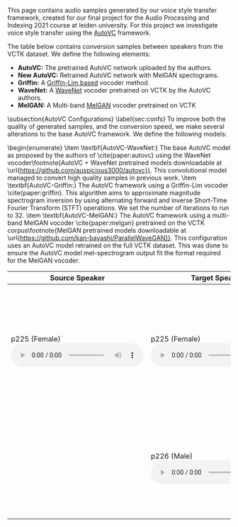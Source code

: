 This page contains audio samples generated by our voice style transfer framework, created for our final project for the Audio Processing and Indexing 2021 course at leiden university. For this project we investigate voice style transfer using the [AutoVC](https://github.com/auspicious3000/autovc) framework.

The table below contains conversion samples between speakers from the VCTK dataset. We define the following elements:

* **AutoVC:** The pretrained AutoVC network uploaded by the authors.
* **New AutoVC:** Retrained AutoVC network with MelGAN spectograms.
* **Griffin:** A [Griffin-Lim based](https://librosa.org/doc/main/generated/librosa.griffinlim.html) vocoder method.
* **WaveNet:** A [WaveNet](https://github.com/r9y9/wavenet_vocoder) vocoder pretrained on VCTK by the AutoVC authors.
* **MelGAN:** A Multi-band [MelGAN](https://github.com/kan-bayashi/ParallelWaveGAN) vocoder pretrained on VCTK

\subsection{AutoVC Configurations} \label{sec:confs}
To improve both the quality of generated samples, and the conversion speed, we make several alterations to the base AutoVC framework. We define the following models:

\begin{enumerate}
    \item \textbf{AutoVC-WaveNet:} The base AutoVC model as proposed by the authors of \cite{paper:autovc} using the WaveNet vocoder\footnote{AutoVC + WaveNet pretrained models downloadable at \url{https://github.com/auspicious3000/autovc}}. This convolutional model managed to convert high quality samples in previous work.
    \item \textbf{AutoVC-Griffin:} The AutoVC framework using a Griffin-Lim vocoder \cite{paper:griffin}. This algorithm aims to approximate magnitude spectrogram inversion by using alternating forward and inverse Short-Time Fourier Transform (STFT) operations. We set the number of iterations to run to $32$.
    \item \textbf{AutoVC-MelGAN:} The AutoVC framework using a multi-band MelGAN vocoder \cite{paper:melgan} pretrained on the VCTK corpus\footnote{MelGAN pretrained models downloadable at \url{https://github.com/kan-bayashi/ParallelWaveGAN}}. This configuration uses an AutoVC model retrained on the full VCTK dataset. This was done to ensure the AutoVC model mel-spectrogram output fit the format required for the MelGAN vocoder.


| Source Speaker | Target Speaker | Results |
|---|---|---|
| p225 (Female) <br> <audio controls> <source src='https://raw.githubusercontent.com/Woutah/API/gh-pages/samples/p225_001.wav'></audio> | p225 (Female) <br> <audio controls> <source src='https://raw.githubusercontent.com/Woutah/API/gh-pages/samples/p225_001.wav'></audio> | AutoVC + Griffin <br> <audio controls> <source src='https://raw.githubusercontent.com/Woutah/API/gh-pages/samples/p225_001xp225_old_griffin.wav'></audio> <br> AutoVC + WaveNet <br>  <audio controls> <source src='https://raw.githubusercontent.com/Woutah/API/gh-pages/samples/p225_001xp225_old_wavenet.wav'></audio> <br> AutoVC + MelGAN <br>  <audio controls> <source src='https://raw.githubusercontent.com/Woutah/API/gh-pages/samples/p225_001xp225_old_melgan.wav'></audio> <br> New AutoVC + MelGAN <br> <audio controls> <source src='https://raw.githubusercontent.com/Woutah/API/gh-pages/samples/p225_001xp225_new_melgan.wav'></audio> |
| | p226 (Male) <br> <audio controls> <source src='https://raw.githubusercontent.com/Woutah/API/gh-pages/samples/p226_003.wav'></audio> | AutoVC + Griffin <audio controls> <source src='https://raw.githubusercontent.com/Woutah/API/gh-pages/samples/p225_001xp226_old_griffin.wav'></audio> <br> AutoVC + WaveNet <br> <audio controls> <source src='https://raw.githubusercontent.com/Woutah/API/gh-pages/samples/p225_001xp226_old_wavenet.wav'></audio> <br> New AutoVC + MelGAN <br> <audio controls> <source src='https://raw.githubusercontent.com/Woutah/API/gh-pages/samples/p225_001xp226_new_melgan.wav'></audio> |

